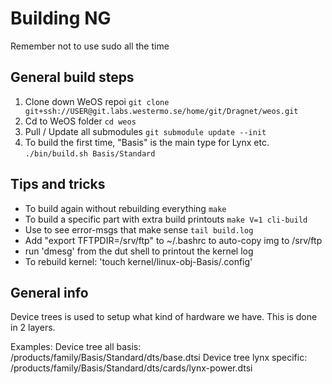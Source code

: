 Building NG
========================================================================
Remember not to use sudo all the time

General build steps
-------------------------------------------------------------------------
1. Clone down WeOS repoi
   `git clone git+ssh://USER@git.labs.westermo.se/home/git/Dragnet/weos.git`
2. Cd to WeOS folder
   `cd weos`
3. Pull / Update all submodules
   `git submodule update --init`
4. To build the first time, "Basis" is the main type for Lynx etc.
   `./bin/build.sh Basis/Standard`

Tips and tricks
-----------------------------------------------------------------------
* To build again without rebuilding everything
  `make`
* To build a specific part with extra build printouts
  `make V=1 cli-build`
* Use to see error-msgs that make sense
  `tail build.log`
* Add "export TFTPDIR=/srv/ftp" to ~/.bashrc to auto-copy img to /srv/ftp
* run 'dmesg' from the dut shell to printout the kernel log
* To rebuild kernel: 'touch kernel/linux-obj-Basis/.config'


General info
----------------------------------------------------------------------
Device trees is used to setup what kind of hardware we have. This is
done in 2 layers.

Examples:
Device tree all basis:     /products/family/Basis/Standard/dts/base.dtsi
Device tree lynx specific: /products/family/Basis/Standard/dts/cards/lynx-power.dtsi